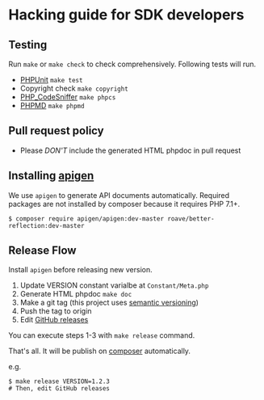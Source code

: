 Hacking guide for SDK developers
==

Testing
--

Run `make` or `make check` to check comprehensively. Following tests will run.

- [PHPUnit](https://github.com/sebastianbergmann/phpunit) `make test`
- Copyright check `make copyright`
- [PHP_CodeSniffer](https://github.com/squizlabs/PHP_CodeSniffer) `make phpcs`
- [PHPMD](https://phpmd.org/) `make phpmd`

Pull request policy
--

- Please *DON'T* include the generated HTML phpdoc in pull request

Installing [apigen](https://github.com/apigen/apigen)
--

We use `apigen` to generate API documents automatically. Required packages are not installed by composer because it requires PHP 7.1+.

```
$ composer require apigen/apigen:dev-master roave/better-reflection:dev-master
```

Release Flow
--

Install `apigen` before releasing new version.

1. Update VERSION constant varialbe at `Constant/Meta.php`
1. Generate HTML phpdoc `make doc`
1. Make a git tag (this project uses [semantic versioning](http://semver.org/))
1. Push the tag to origin
1. Edit [GitHub releases](https://github.com/line/line-bot-sdk-php/releases)

You can execute steps 1-3 with `make release` command.

That's all. It will be publish on [composer](https://packagist.org/packages/linecorp/line-bot-sdk) automatically.

e.g.

```
$ make release VERSION=1.2.3
# Then, edit GitHub releases
```
